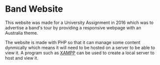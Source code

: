 # Band Website

This website was made for a University Assignment in 2016 which was to advertise a band's tour by providing a responsive webpage with an Australia theme.

The website is made with PHP so that it can manage some content dynmically which means it will need to be hosted on a server to be able to view it.
A program such as [XAMPP](https://www.apachefriends.org/index.html) can be used to create a local server to host and view it.
